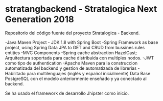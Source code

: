 # stratangbackend - Stratalogica Next Generation 2018

Repositorio del código fuente del proyecto Stratalogica - Backend.

-Java Maven Project - JDK 1.8 with Spring Boot
-Spring Framework as base project, using Spring Data JPA to GET and CRUD from bussines rules entities
-MVC Components
-Spring cache abstraction HazelCast; Arquitectura soportada para cache distribuida con multiples nodos.
-JWT como tipo de authentication
-Apache Maven para la construccion automatizada del backend y gestion de automatizada de librerias
-Habilitado para multilenguajes (inglés y español inicialmente)
Data Base PostgreSQL con el modelo anteriormente enseñado y ya conectado al backend.

Se ha usado el framework de desarrollo Jhipster como inicio.

